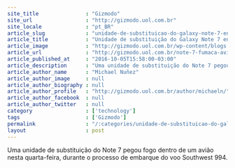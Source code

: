 ```yaml
---
site_title               : "Gizmodo"
site_url                 : "http://gizmodo.uol.com.br"
site_locale              : "pt_BR"
article_slug             : "unidade-de-substituicao-do-galaxy-note-7-entra-em-chamas-dentro-de-aviao"
article_title            : "Unidade de substituição do Galaxy Note 7 entra em chamas dentro de avião"
article_image            : "http://gizmodo.uol.com.br/wp-content/blogs.dir/8/files/2016/10/aviao-southwest.jpg"
article_url              : "http://gizmodo.uol.com.br/note-7-fumaca-aviao/"
article_published_at     : "2016-10-05T15:58:00-03:00"
article_description      : "Uma unidade de substituição do Note 7 pegou fogo dentro de um avião nesta quarta-feira, durante o processo de embarque do voo Southwest 994."
article_author_name      : "Michael Nuñez"
article_author_image     : null
article_author_biography : null
article_author_profile   : "http://gizmodo.uol.com.br/author/michaeln/"
article_author_facebook  : null
article_author_twitter   : null
category                 : ['technology']
tags                     : ['Gizmodo']
permalink                : "/:categories/unidade-de-substituicao-do-galaxy-note-7-entra-em-chamas-dentro-de-aviao/"
layout                   : post
---
```


Uma unidade de substituição do Note 7 pegou fogo dentro de um avião nesta quarta-feira, durante o processo de embarque do voo Southwest 994.

